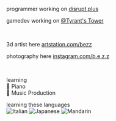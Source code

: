 programmer working on <a href="https://disrupt.plus">disrupt.plus</a>

gamedev working on <a href="https://twitter.com/tyrantstower">@Tyrant's Tower</a>

<br>

3d artist here <a href="https://artstation.com/bezz">artstation.com/bezz</a>

photography here <a href="https://instagram.com/b.e.z.z">instagram.com/b.e.z.z</a>

<br>

learning <br>
🎹 Piano <br>
🎵 Music Production

learning these languages <br>
<img src="https://img.shields.io/badge/-italian-%2378C800" alt="Italian" /> <img src="https://img.shields.io/badge/-japanese-%23EEEEEE" alt="Japanese" /> <img src="https://img.shields.io/badge/-mandarin-%23FF4B4B" alt="Mandarin" />


